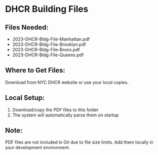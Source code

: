 # DHCR Building Files

## Files Needed:
- 2023-DHCR-Bldg-File-Manhattan.pdf
- 2023-DHCR-Bldg-File-Brooklyn.pdf  
- 2023-DHCR-Bldg-File-Bronx.pdf
- 2023-DHCR-Bldg-File-Queens.pdf

## Where to Get Files:
Download from NYC DHCR website or use your local copies.

## Local Setup:
1. Download/copy the PDF files to this folder
2. The system will automatically parse them on startup

## Note:
PDF files are not included in Git due to file size limits.
Add them locally in your development environment.
